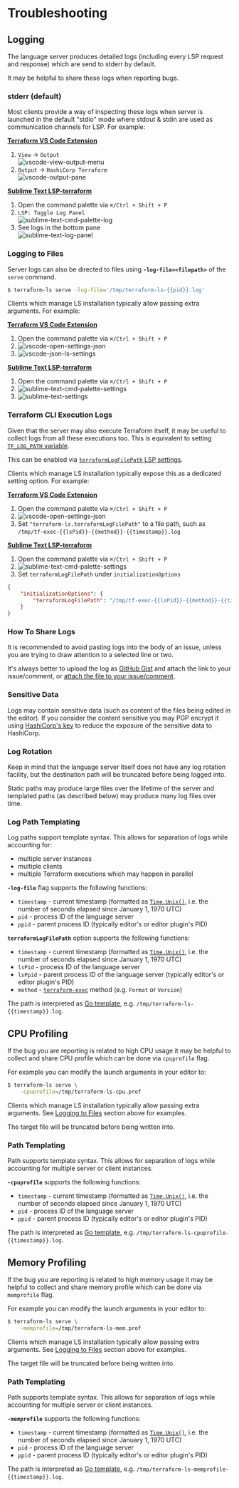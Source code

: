 # Troubleshooting

## Logging

The language server produces detailed logs (including every LSP request
and response) which are send to stderr by default.

It may be helpful to share these logs when reporting bugs.

### stderr (default)

Most clients provide a way of inspecting these logs when server is launched
in the default "stdio" mode where stdout & stdin are used as communication
channels for LSP. For example:

[**Terraform VS Code Extension**](https://marketplace.visualstudio.com/items?itemName=HashiCorp.terraform)

1. `View` -> `Output`\
   ![vscode-view-output-menu](./images/vscode-view-output-menu.png)
2. `Output` -> `HashiCorp Terraform`\
   ![vscode-output-pane](./images/vscode-output-pane.png)

[**Sublime Text LSP-terraform**](https://github.com/sublimelsp/LSP-terraform)

1. Open the command palette via `⌘/Ctrl + Shift + P`
2. `LSP: Toggle Log Panel`\
   ![sublime-text-cmd-palette-log](./images/sublime-text-cmd-palette-log.png)
3. See logs in the bottom pane\
   ![sublime-text-log-panel](./images/sublime-text-log-panel.png)

### Logging to Files

Server logs can also be directed to files using **`-log-file=<filepath>`**
of the `serve` command.

```sh
$ terraform-ls serve -log-file='/tmp/terraform-ls-{{pid}}.log'
```

Clients which manage LS installation typically allow passing extra arguments.
For example:

[**Terraform VS Code Extension**](https://marketplace.visualstudio.com/items?itemName=HashiCorp.terraform)

1. Open the command palette via `⌘/Ctrl + Shift + P`
2. ![vscode-open-settings-json](./images/vscode-open-settings-json.png)
3. ![vscode-json-ls-settings](./images/vscode-json-ls-settings.png)

[**Sublime Text LSP-terraform**](https://github.com/sublimelsp/LSP-terraform)

1. Open the command palette via `⌘/Ctrl + Shift + P`
2. ![sublime-text-cmd-palette-settings](./images/sublime-text-cmd-palette-settings.png)
3. ![sublime-text-settings](./images/sublime-text-settings.png)

### Terraform CLI Execution Logs

Given that the server may also execute Terraform itself, it may be useful
to collect logs from all these executions too. This is equivalent
to setting [`TF_LOG_PATH` variable](https://www.terraform.io/internals/debugging).

This can be enabled via [`terraformLogFilePath` LSP settings](./SETTINGS.md#terraformlogfilepath-string).

Clients which manage LS installation typically expose this as a dedicated setting option.
For example:

[**Terraform VS Code Extension**](https://marketplace.visualstudio.com/items?itemName=HashiCorp.terraform)

1. Open the command palette via `⌘/Ctrl + Shift + P`
2. ![vscode-open-settings-json](./images/vscode-open-settings-json.png)
3. Set `"terraform-ls.terraformLogFilePath"` to a file path, such as `/tmp/tf-exec-{{lsPid}}-{{method}}-{{timestamp}}.log`

[**Sublime Text LSP-terraform**](https://github.com/sublimelsp/LSP-terraform)

1. Open the command palette via `⌘/Ctrl + Shift + P`
2. ![sublime-text-cmd-palette-settings](./images/sublime-text-cmd-palette-settings.png)
3. Set `terraformLogFilePath` under `initializationOptions`
```json
{
    "initializationOptions": {
        "terraformLogFilePath": "/tmp/tf-exec-{{lsPid}}-{{method}}-{{timestamp}}.log"
    }
}
```

### How To Share Logs

It is recommended to avoid pasting logs into the body of an issue,
unless you are trying to draw attention to a selected line or two.

It's always better to upload the log as [GitHub Gist](https://gist.github.com/)
and attach the link to your issue/comment, or [attach the file to your issue/comment](https://docs.github.com/en/github/managing-your-work-on-github/file-attachments-on-issues-and-pull-requests).

### Sensitive Data

Logs may contain sensitive data (such as content of the files being edited in the editor).
If you consider the content sensitive you may PGP encrypt it using [HashiCorp's key](https://www.hashicorp.com/security#secure-communications)
to reduce the exposure of the sensitive data to HashiCorp.

### Log Rotation

Keep in mind that the language server itself does not have any log rotation facility,
but the destination path will be truncated before being logged into.

Static paths may produce large files over the lifetime of the server and
templated paths (as described below) may produce many log files over time.

### Log Path Templating

Log paths support template syntax. This allows for separation of logs while accounting for:

 - multiple server instances
 - multiple clients
 - multiple Terraform executions which may happen in parallel

**`-log-file`** flag supports the following functions:

 - `timestamp` - current timestamp (formatted as [`Time.Unix()`](https://golang.org/pkg/time/#Time.Unix), i.e. the number of seconds elapsed since January 1, 1970 UTC)
 - `pid` - process ID of the language server
 - `ppid` - parent process ID (typically editor's or editor plugin's PID)

 **`terraformLogFilePath`** option supports the following functions:

  - `timestamp` - current timestamp (formatted as [`Time.Unix()`](https://golang.org/pkg/time/#Time.Unix), i.e. the number of seconds elapsed since January 1, 1970 UTC)
  - `lsPid` - process ID of the language server
  - `lsPpid` - parent process ID of the language server (typically editor's or editor plugin's PID)
  - `method` - [`terraform-exec`](https://pkg.go.dev/github.com/hashicorp/terraform-exec) method (e.g. `Format` or `Version`)

The path is interpreted as [Go template](https://golang.org/pkg/text/template/), e.g. `/tmp/terraform-ls-{{timestamp}}.log`.

## CPU Profiling

If the bug you are reporting is related to high CPU usage it may be helpful
to collect and share CPU profile which can be done via `cpuprofile` flag.

For example you can modify the launch arguments in your editor to:

```sh
$ terraform-ls serve \
	-cpuprofile=/tmp/terraform-ls-cpu.prof
```

Clients which manage LS installation typically allow passing extra arguments.
See [Logging to Files](#logging-to-files) section above for examples.

The target file will be truncated before being written into.

### Path Templating

Path supports template syntax. This allows for separation of logs while accounting for multiple server or client instances.

**`-cpuprofile`** supports the following functions:

 - `timestamp` - current timestamp (formatted as [`Time.Unix()`](https://golang.org/pkg/time/#Time.Unix), i.e. the number of seconds elapsed since January 1, 1970 UTC)
 - `pid` - process ID of the language server
 - `ppid` - parent process ID (typically editor's or editor plugin's PID)

The path is interpreted as [Go template](https://golang.org/pkg/text/template/), e.g. `/tmp/terraform-ls-cpuprofile-{{timestamp}}.log`.

## Memory Profiling

If the bug you are reporting is related to high memory usage it may be helpful
to collect and share memory profile which can be done via `memprofile` flag.

For example you can modify the launch arguments in your editor to:

```sh
$ terraform-ls serve \
	-memprofile=/tmp/terraform-ls-mem.prof
```

Clients which manage LS installation typically allow passing extra arguments.
See [Logging to Files](#logging-to-files) section above for examples.

The target file will be truncated before being written into.

### Path Templating

Path supports template syntax. This allows for separation of logs while accounting for multiple server or client instances.

**`-memprofile`** supports the following functions:

 - `timestamp` - current timestamp (formatted as [`Time.Unix()`](https://golang.org/pkg/time/#Time.Unix), i.e. the number of seconds elapsed since January 1, 1970 UTC)
 - `pid` - process ID of the language server
 - `ppid` - parent process ID (typically editor's or editor plugin's PID)

The path is interpreted as [Go template](https://golang.org/pkg/text/template/), e.g. `/tmp/terraform-ls-memprofile-{{timestamp}}.log`.
